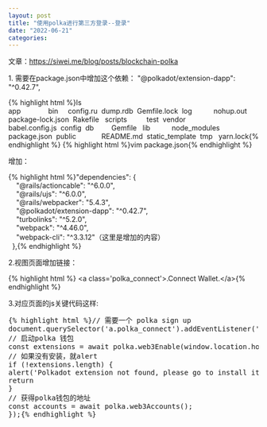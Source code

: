 ```yaml
---
layout: post
title: "使用polka进行第三方登录--登录"
date: "2022-06-21"
categories: 
---
```

<p>文章：<a href="https://siwei.me/blog/posts/blockchain-polka">https://siwei.me/blog/posts/blockchain-polka</a></p>
<p>1. 需要在package.json中增加这个依赖： &quot;@polkadot/extension-dapp&quot;: &quot;^0.42.7&quot;,</p>
{% highlight html %}ls<br />
app&nbsp;&nbsp;&nbsp;&nbsp;&nbsp;&nbsp;&nbsp;&nbsp;&nbsp;&nbsp;&nbsp;&nbsp;&nbsp; bin&nbsp;&nbsp;&nbsp;&nbsp; config.ru&nbsp; dump.rdb&nbsp; Gemfile.lock&nbsp; log&nbsp;&nbsp;&nbsp;&nbsp;&nbsp;&nbsp;&nbsp;&nbsp;&nbsp;&nbsp; nohup.out&nbsp;&nbsp;&nbsp;&nbsp; package-lock.json&nbsp; Rakefile&nbsp;&nbsp; scripts&nbsp;&nbsp;&nbsp;&nbsp;&nbsp;&nbsp;&nbsp;&nbsp;&nbsp; test&nbsp; vendor<br />
babel.config.js&nbsp; config&nbsp; db&nbsp;&nbsp;&nbsp;&nbsp;&nbsp;&nbsp;&nbsp;&nbsp; Gemfile&nbsp;&nbsp; lib&nbsp;&nbsp;&nbsp;&nbsp;&nbsp;&nbsp;&nbsp;&nbsp;&nbsp;&nbsp; node_modules&nbsp; package.json&nbsp; public&nbsp;&nbsp;&nbsp;&nbsp;&nbsp;&nbsp;&nbsp;&nbsp;&nbsp;&nbsp;&nbsp;&nbsp; README.md&nbsp; static_template&nbsp; tmp&nbsp;&nbsp; yarn.lock{% endhighlight %}
{% highlight html %}vim package.json{% endhighlight %}
<p>增加：</p>
{% highlight html %}&quot;dependencies&quot;: {<br />
&nbsp;&nbsp;&nbsp; &quot;@rails/actioncable&quot;: &quot;^6.0.0&quot;,<br />
&nbsp;&nbsp;&nbsp; &quot;@rails/ujs&quot;: &quot;^6.0.0&quot;,<br />
&nbsp;&nbsp;&nbsp; &quot;@rails/webpacker&quot;: &quot;5.4.3&quot;,<br />
&nbsp;&nbsp;&nbsp; &quot;@polkadot/extension-dapp&quot;: &quot;^0.42.7&quot;,<br />
&nbsp;&nbsp;&nbsp; &quot;turbolinks&quot;: &quot;^5.2.0&quot;,<br />
&nbsp;&nbsp;&nbsp; &quot;webpack&quot;: &quot;^4.46.0&quot;,<br />
&nbsp;&nbsp;&nbsp; &quot;webpack-cli&quot;: &quot;^3.3.12&quot;（这里是增加的内容）<br />
&nbsp; },{% endhighlight %}
<p>2.视图页面增加链接：</p>
{% highlight html %}&nbsp;&lt;a class=&#39;polka_connect&#39;&gt;.Connect Wallet.&lt;/a&gt;{% endhighlight %}
<p>3.对应页面的js关键代码这样:&nbsp;</p>
<pre class="hljs cs">
{% highlight html %}<span class="hljs-comment">// 需要一个 </span><a class="polka_connect"><span class="hljs-comment">polka sign up</span></a>
document.querySelector(<span class="hljs-string">&#39;a.polka_connect&#39;</span>).addEventListener(<span class="hljs-string">&#39;click&#39;</span>, <span class="hljs-keyword">async</span> () =&gt; {
<span class="hljs-comment">// 启动polka 钱包</span>
<span class="hljs-keyword">const</span> extensions = <span class="hljs-keyword">await</span> polka.web3Enable(window.location.hostname);
<span class="hljs-comment">// 如果没有安装，就alert</span>
<span class="hljs-keyword">if</span> (!extensions.length) {
alert(<span class="hljs-string">&#39;Polkadot extension not found, please go to install it: https://polkadot.js.org/extension/&#39;</span>);
<span class="hljs-keyword">return</span>
}
<span class="hljs-comment">// 获得polka钱包的地址</span>
<span class="hljs-keyword">const</span> accounts = <span class="hljs-keyword">await</span> polka.web3Accounts();
});{% endhighlight %}
